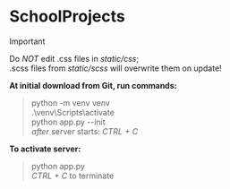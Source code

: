 # SchoolProjects

> [!IMPORTANT]
> Do _NOT_ edit .css files in _static/css_; \
> .scss files from _static/scss_ will overwrite them on update!


__At initial download from Git, run commands:__
> python -m venv venv \
> .\venv\Scripts\activate \
> python app.py --init \
> _after_ server starts: _CTRL + C_


__To activate server:__
> python app.py \
> _CTRL + C_ to terminate


